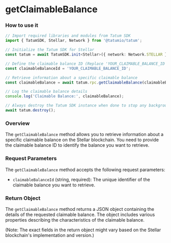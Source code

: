 # getClaimableBalance

### How to use it

```typescript
// Import required libraries and modules from Tatum SDK
import { TatumSDK, Stellar, Network } from '@tatumio/tatum';

// Initialize the Tatum SDK for Stellar
const tatum = await TatumSDK.init<Stellar>({ network: Network.STELLAR });

// Define the claimable balance ID (Replace 'YOUR_CLAIMABLE_BALANCE_ID' with the actual claimable balance ID)
const claimableBalanceId = 'YOUR_CLAIMABLE_BALANCE_ID';

// Retrieve information about a specific claimable balance
const claimableBalance = await tatum.rpc.getClaimableBalance(claimableBalanceId);

// Log the claimable balance details
console.log('Claimable Balance:', claimableBalance);

// Always destroy the Tatum SDK instance when done to stop any background processes
await tatum.destroy();
```

### Overview

The `getClaimableBalance` method allows you to retrieve information about a specific claimable balance on the Stellar blockchain. You need to provide the claimable balance ID to identify the balance you want to retrieve.

### Request Parameters

The `getClaimableBalance` method accepts the following request parameters:

- `claimableBalanceId` (string, required): 
  The unique identifier of the claimable balance you want to retrieve.

### Return Object

The `getClaimableBalance` method returns a JSON object containing the details of the requested claimable balance. The object includes various properties describing the characteristics of the claimable balance.

(Note: The exact fields in the return object might vary based on the Stellar blockchain's implementation and version.)